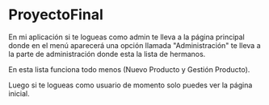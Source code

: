 # ProyectoFinal

En mi aplicación si te logueas como admin te lleva a la página principal donde en el menú aparecerá una 
opción llamada "Administración" te lleva a la parte de administración donde esta la lista de hermanos.

En esta lista funciona todo menos (Nuevo Producto y Gestión Producto). 


Luego si te logueas como usuario de momento solo puedes ver la página inicial.

